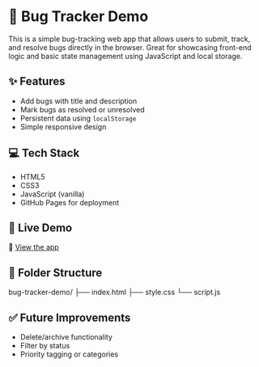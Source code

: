 # 🐞 Bug Tracker Demo

This is a simple bug-tracking web app that allows users to submit, track, and resolve bugs directly in the browser. Great for showcasing front-end logic and basic state management using JavaScript and local storage.

## ✨ Features
- Add bugs with title and description
- Mark bugs as resolved or unresolved
- Persistent data using `localStorage`
- Simple responsive design

## 💻 Tech Stack
- HTML5
- CSS3
- JavaScript (vanilla)
- GitHub Pages for deployment

## 🚀 Live Demo
🔗 [View the app](https://sammycrayz.github.io/bug-tracker-demo/)

## 📂 Folder Structure
bug-tracker-demo/
├── index.html
├── style.css
└── script.js

## ✅ Future Improvements
- Delete/archive functionality
- Filter by status
- Priority tagging or categories
